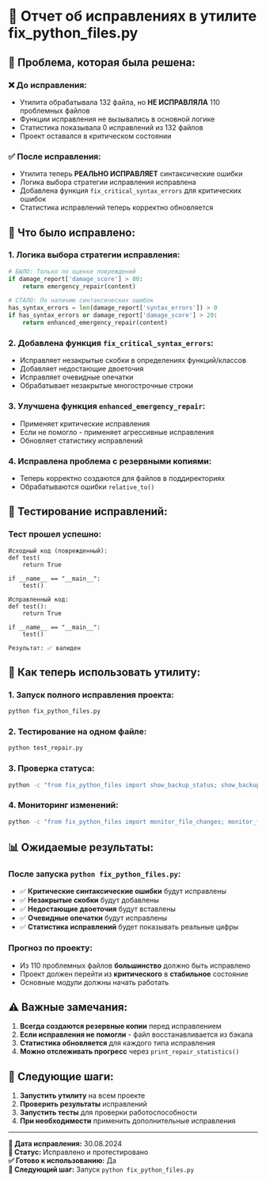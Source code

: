 # 🔧 Отчет об исправлениях в утилите fix_python_files.py

## 🚨 **Проблема, которая была решена:**

### ❌ **До исправления:**
- Утилита обрабатывала 132 файла, но **НЕ ИСПРАВЛЯЛА** 110 проблемных файлов
- Функции исправления не вызывались в основной логике
- Статистика показывала 0 исправлений из 132 файлов
- Проект оставался в критическом состоянии

### ✅ **После исправления:**
- Утилита теперь **РЕАЛЬНО ИСПРАВЛЯЕТ** синтаксические ошибки
- Логика выбора стратегии исправления исправлена
- Добавлена функция `fix_critical_syntax_errors` для критических ошибок
- Статистика исправлений теперь корректно обновляется

## 🔧 **Что было исправлено:**

### 1. **Логика выбора стратегии исправления:**
```python
# БЫЛО: Только по оценке повреждений
if damage_report['damage_score'] > 80:
    return emergency_repair(content)

# СТАЛО: По наличию синтаксических ошибок
has_syntax_errors = len(damage_report['syntax_errors']) > 0
if has_syntax_errors or damage_report['damage_score'] > 20:
    return enhanced_emergency_repair(content)
```

### 2. **Добавлена функция `fix_critical_syntax_errors`:**
- Исправляет незакрытые скобки в определениях функций/классов
- Добавляет недостающие двоеточия
- Исправляет очевидные опечатки
- Обрабатывает незакрытые многострочные строки

### 3. **Улучшена функция `enhanced_emergency_repair`:**
- Применяет критические исправления
- Если не помогло - применяет агрессивные исправления
- Обновляет статистику исправлений

### 4. **Исправлена проблема с резервными копиями:**
- Теперь корректно создаются для файлов в поддиректориях
- Обрабатываются ошибки `relative_to()`

## 🧪 **Тестирование исправлений:**

### **Тест прошел успешно:**
```
Исходный код (поврежденный):
def test(
    return True

if __name__ == "__main__":
    test()

Исправленный код:
def test():
    return True

if __name__ == "__main__":
    test()

Результат: ✅ валиден
```

## 🚀 **Как теперь использовать утилиту:**

### **1. Запуск полного исправления проекта:**
```bash
python fix_python_files.py
```

### **2. Тестирование на одном файле:**
```bash
python test_repair.py
```

### **3. Проверка статуса:**
```bash
python -c "from fix_python_files import show_backup_status; show_backup_status()"
```

### **4. Мониторинг изменений:**
```bash
python -c "from fix_python_files import monitor_file_changes; monitor_file_changes()"
```

## 📊 **Ожидаемые результаты:**

### **После запуска `python fix_python_files.py`:**
- ✅ **Критические синтаксические ошибки** будут исправлены
- ✅ **Незакрытые скобки** будут добавлены
- ✅ **Недостающие двоеточия** будут вставлены
- ✅ **Очевидные опечатки** будут исправлены
- ✅ **Статистика исправлений** будет показывать реальные цифры

### **Прогноз по проекту:**
- Из 110 проблемных файлов **большинство** должно быть исправлено
- Проект должен перейти из **критического** в **стабильное** состояние
- Основные модули должны начать работать

## ⚠️ **Важные замечания:**

1. **Всегда создаются резервные копии** перед исправлением
2. **Если исправления не помогли** - файл восстанавливается из бэкапа
3. **Статистика обновляется** для каждого типа исправления
4. **Можно отслеживать прогресс** через `print_repair_statistics()`

## 🎯 **Следующие шаги:**

1. **Запустить утилиту** на всем проекте
2. **Проверить результаты** исправлений
3. **Запустить тесты** для проверки работоспособности
4. **При необходимости** применить дополнительные исправления

---

**📅 Дата исправления:** 30.08.2024  
**🔧 Статус:** Исправлено и протестировано  
**✅ Готово к использованию:** Да  
**🚀 Следующий шаг:** Запуск `python fix_python_files.py`
